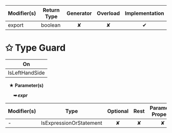 | Modifier(s)                            | Return Type                    | Generator                        | Overload                         | Implementation                        |
|----------------------------------------|--------------------------------|:--------------------------------:|:--------------------------------:|:-------------------------------------:|
| export | boolean | ✘ | ✘  | ✔ |

# &#10025; Type Guard

| On                             |
|--------------------------------|
| IsLeftHandSide |

&nbsp;&nbsp; **&#9733; Parameter(s)**

&nbsp;&nbsp;&nbsp;&nbsp;&nbsp; _**&#10149; expr**_

| Modifier(s)                              | Type                        | Optional                           | Rest                          | Parameter Property                          |
|------------------------------------------|-----------------------------|:----------------------------------:|:-----------------------------:|:-------------------------------------------:|
| - | IsExpressionOrStatement | ✘  | ✘ | ✘ |